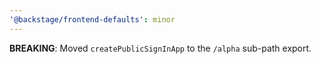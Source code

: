 ```yaml
---
'@backstage/frontend-defaults': minor
---
```


**BREAKING**: Moved `createPublicSignInApp` to the `/alpha` sub-path export.
